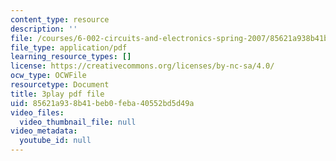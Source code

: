 ```yaml
---
content_type: resource
description: ''
file: /courses/6-002-circuits-and-electronics-spring-2007/85621a938b41beb0feba40552bd5d49a_jURSAKBlIZA.pdf
file_type: application/pdf
learning_resource_types: []
license: https://creativecommons.org/licenses/by-nc-sa/4.0/
ocw_type: OCWFile
resourcetype: Document
title: 3play pdf file
uid: 85621a93-8b41-beb0-feba-40552bd5d49a
video_files:
  video_thumbnail_file: null
video_metadata:
  youtube_id: null
---
```

